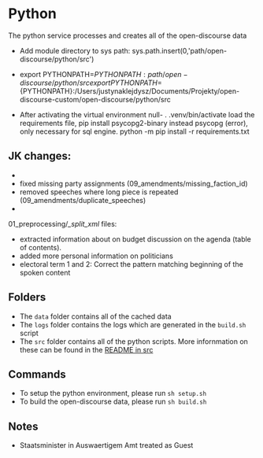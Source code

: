 # Python

The python service processes and creates all of the open-discourse data
- Add module directory to sys path: sys.path.insert(0,'path/open-discourse/python/src')
- export PYTHONPATH=${PYTHONPATH}:path/open-discourse/python/src
export PYTHONPATH=${PYTHONPATH}:/Users/justynaklejdysz/Documents/Projekty/open-discourse-custom/open-discourse/python/src

- After activating the virtual environment
null- . .venv/bin/activate
load the requirements file, pip install psycopg2-binary instead psycopg (error), only necessary for sql engine.
python -m pip install -r requirements.txt

## JK changes:
-
- fixed missing party assignments (09_amendments/missing_faction_id)
- removed speeches where long piece is repeated (09_amendments/duplicate_speeches)
-
01_preprocessing/*_split_xml* files:
- extracted information about on budget discussion on the agenda (table of contents).
- added more personal information on politicians
- electoral term 1 and 2: Correct the pattern matching beginning of the spoken content


## Folders

- The `data` folder contains all of the cached data
- The `logs` folder contains the logs which are generated in the `build.sh` script
- The `src` folder contains all of the python scripts. More infornmation on these can be found in the [README in src](./src/README.md)

## Commands

- To setup the python environment, please run `sh setup.sh`
- To build the open-discourse data, please run `sh build.sh`

## Notes

- Staatsminister in Auswaertigem Amt treated as Guest
